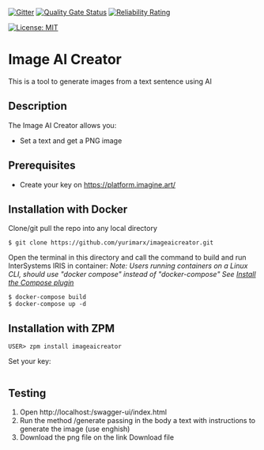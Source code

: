  [![Gitter](https://img.shields.io/badge/Available%20on-Intersystems%20Open%20Exchange-00b2a9.svg)](https://openexchange.intersystems.com/package/imageaicreator)
 [![Quality Gate Status](https://community.objectscriptquality.com/api/project_badges/measure?project=intersystems_iris_community%2Fjirisreport&metric=alert_status)](https://community.objectscriptquality.com/dashboard?id=intersystems_iris_community%2Fimageaicreator)
 [![Reliability Rating](https://community.objectscriptquality.com/api/project_badges/measure?project=intersystems_iris_community%2Fjirisreport&metric=reliability_rating)](https://community.objectscriptquality.com/dashboard?id=intersystems_iris_community%2Fimageaicreator)

[![License: MIT](https://img.shields.io/badge/License-MIT-blue.svg?style=flat&logo=AdGuard)](LICENSE)
# Image AI Creator
This is a tool to generate images from a text sentence using AI

## Description
The Image AI Creator allows you:
* Set a text and get a PNG image

## Prerequisites
* Create your key on https://platform.imagine.art/

## Installation with Docker

Clone/git pull the repo into any local directory

```
$ git clone https://github.com/yurimarx/imageaicreator.git
```

Open the terminal in this directory and call the command to build and run InterSystems IRIS in container:
*Note: Users running containers on a Linux CLI, should use "docker compose" instead of "docker-compose"*
*See [Install the Compose plugin](https://docs.docker.com/compose/install/linux/)*


```
$ docker-compose build
$ docker-compose up -d
```

## Installation with ZPM

```
USER> zpm install imageaicreator
```

Set your key:

```

```

## Testing
1. Open http://localhost:<WebServerPort>/swagger-ui/index.html
2. Run the method /generate passing in the body a text with instructions to generate the image (use enghish)
3. Download the png file on the link Download file
